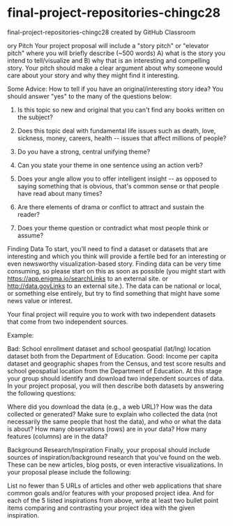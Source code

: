 # final-project-repositories-chingc28
final-project-repositories-chingc28 created by GitHub Classroom

ory Pitch
Your project proposal will include a "story pitch" or "elevator pitch" where you will briefly describe (~500 words) A) what is the story you intend to tell/visualize and B) why that is an interesting and compelling story. Your pitch should make a clear argument about why someone would care about your story and why they might find it interesting. 

Some Advice: 
How to tell if you have an original/interesting story idea? You should answer "yes" to the many of the questions below:

1. Is this topic so new and original that you can't find any books written on the subject? 

2. Does this topic deal with fundamental life issues such as death, love, sickness, money, careers, health -- issues that affect millions of people? 

3. Do you have a strong, central unifying theme? 

4. Can you state your theme in one sentence using an action verb? 

5. Does your angle allow you to offer intelligent insight -- as opposed to saying something that is obvious, that's common sense or that people have read about many times? 

6. Are there elements of drama or conflict to attract and sustain the reader? 

7. Does your theme question or contradict what most people think or assume? 

 

Finding Data
To start, you’ll need to find a dataset or datasets that are interesting and which you think will provide a fertile bed for an interesting or even newsworthy visualization-based story. Finding data can be very time consuming, so please start on this as soon as possible (you might start with https://app.enigma.io/searchLinks to an external site. or http://data.govLinks to an external site.). The data can be national or local, or something else entirely, but try to find something that might have some news value or interest.

Your final project will require you to work with two independent datasets that come from two independent sources.

Example: 

Bad: School enrollment dataset and school geospatial (lat/lng) location dataset both from the Department of Education.
Good: Income per capita dataset and geographic shapes from the Census, and test score results and school geospatial location from the Department of Education.
At this stage your group should identify and download two independent sources of data. In your project proposal, you will then describe both datasets by answering the following questions: 

Where did you download the data (e.g., a web URL)?
How was the data collected or generated? Make sure to explain who collected the data (not necessarily the same people that host the data), and who or what the data is about?
How many observations (rows) are in your data?
How many features (columns) are in the data?
 

Background Research/Inspiration
Finally, your proposal should include sources of inspiration/background research that you've found on the web. These can be new articles, blog posts, or even interactive visualizations. In your proposal please include the following: 

List no fewer than 5 URLs of articles and other web applications that share common goals and/or features with your proposed project idea.
And for each of the 5 listed inspirations from above, write at least two bullet point items comparing and contrasting your project idea with the given inspiration.
